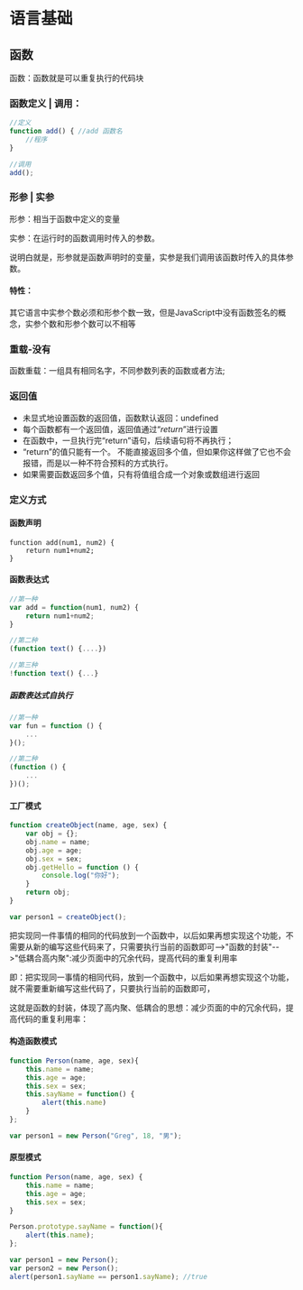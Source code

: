 # 语言基础

## 函数

函数：函数就是可以重复执行的代码块

### 函数定义 | 调用：

```javascript
//定义
function add() { //add 函数名
	//程序
}

//调用
add();
```

### 形参 | 实参

形参：相当于函数中定义的变量

实参：在运行时的函数调用时传入的参数。

说明白就是，形参就是函数声明时的变量，实参是我们调用该函数时传入的具体参数。

#### 特性：

其它语言中实参个数必须和形参个数一致，但是JavaScript中没有函数签名的概念，实参个数和形参个数可以不相等

### 重载-没有

函数重载：一组具有相同名字，不同参数列表的函数或者方法;

### 返回值

- 未显式地设置函数的返回值，函数默认返回：undefined
- 每个函数都有一个返回值，返回值通过“*return*”进行设置
- 在函数中，一旦执行完“return”语句，后续语句将不再执行；
- “return”的值只能有一个。 不能直接返回多个值，但如果你这样做了它也不会报错，而是以一种不符合预料的方式执行。 
- 如果需要函数返回多个值，只有将值组合成一个对象或数组进行返回

### 定义方式

#### 函数声明

```
function add(num1, num2) {
	return num1+num2;
}
```

#### 函数表达式

```javascript
//第一种
var add = function(num1, num2) {
	return num1+num2;
}

//第二种
(function text() {....})

//第三种
!function text() {...}
```

##### 函数表达式自执行

```javascript
//第一种
var fun = function () {
    ...
}();

//第二种
(function () {
    ...
})();
```

#### 工厂模式

```javascript
function createObject(name, age, sex) {
    var obj = {};
    obj.name = name;
    obj.age = age;
    obj.sex = sex;
    obj.getHello = function () {
        console.log("你好");
    }
    return obj;
}

var person1 = createObject();
```

把实现同一件事情的相同的代码放到一个函数中，以后如果再想实现这个功能，不需要从新的编写这些代码来了，只需要执行当前的函数即可-->"函数的封装"-->"低耦合高内聚":减少页面中的冗余代码，提高代码的重复利用率

即：把实现同一事情的相同代码，放到一个函数中，以后如果再想实现这个功能，就不需要重新编写这些代码了，只要执行当前的函数即可，

这就是函数的封装，体现了高内聚、低耦合的思想：减少页面的中的冗余代码，提高代码的重复利用率：

#### 构造函数模式

```javascript
function Person(name, age, sex){
    this.name = name;
    this.age = age;
    this.sex = sex;
    this.sayName = function() {
        alert(this.name)
    }
};

var person1 = new Person("Greg", 18, "男");
```

#### 原型模式

```javascript
function Person(name, age, sex) {
    this.name = name;
    this.age = age;
    this.sex = sex;
}

Person.prototype.sayName = function(){
    alert(this.name);
};

var person1 = new Person();
var person2 = new Person();
alert(person1.sayName == person1.sayName); //true
```

